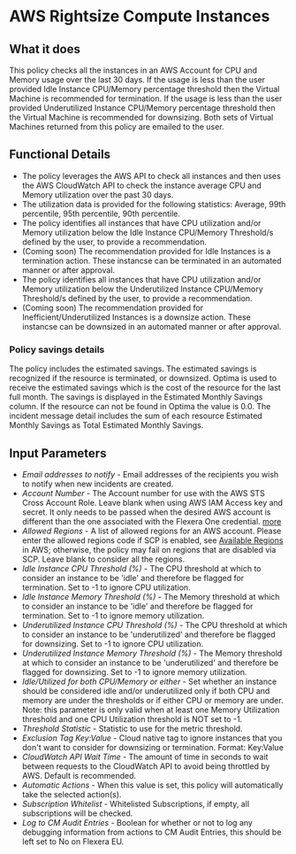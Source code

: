 # AWS Rightsize Compute Instances

## What it does

This policy checks all the instances in an AWS Account for CPU and Memory usage over the last 30 days. If the usage is less than the user provided Idle Instance CPU/Memory percentage threshold then the Virtual Machine is recommended for termination. If the usage is less than the user provided Underutilized Instance CPU/Memory percentage threshold then the Virtual Machine is recommended for downsizing. Both sets of Virtual Machines returned from this policy are emailed to the user.

## Functional Details

- The policy leverages the AWS API to check all instances and then uses the AWS CloudWatch API to check the instance average CPU and Memory utilization over the past 30 days.
- The utilization data is provided for the following statistics: Average, 99th percentile, 95th percentile, 90th percentile.
- The policy identifies all instances that have CPU utilization and/or Memory utilization below the Idle Instance CPU/Memory Threshold/s defined by the user, to provide a recommendation.
- (Coming soon) The recommendation provided for Idle Instances is a termination action. These instancse can be terminated in an automated manner or after approval.
- The policy identifies all instances that have CPU utilization and/or Memory utilization below the Underutilized Instance CPU/Memory Threshold/s defined by the user, to provide a recommendation.
- (Coming soon) The recommendation provided for Inefficient/Underutilized Instances is a downsize action. These instancse can be downsized in an automated manner or after approval.

### Policy savings details

The policy includes the estimated savings. The estimated savings is recognized if the resource is terminated, or downsized. Optima is used to receive the estimated savings which is the cost of the resource for the last full month. The savings is displayed in the Estimated Monthly Savings column. If the resource can not be found in Optima the value is 0.0. The incident message detail includes the sum of each resource Estimated Monthly Savings as Total Estimated Monthly Savings.

## Input Parameters

- *Email addresses to notify* - Email addresses of the recipients you wish to notify when new incidents are created.
- *Account Number* - The Account number for use with the AWS STS Cross Account Role. Leave blank when using AWS IAM Access key and secret. It only needs to be passed when the desired AWS account is different than the one associated with the Flexera One credential. [more](https://docs.flexera.com/flexera/EN/Automation/ProviderCredentials.htm#automationadmin_1982464505_1123608)
- *Allowed Regions* - A list of allowed regions for an AWS account. Please enter the allowed regions code if SCP is enabled, see [Available Regions](https://docs.aws.amazon.com/AWSEC2/latest/UserGuide/using-regions-availability-zones.html#concepts-available-regions) in AWS; otherwise, the policy may fail on regions that are disabled via SCP. Leave blank to consider all the regions.
- *Idle Instance CPU Threshold (%)* - The CPU threshold at which to consider an instance to be 'idle' and therefore be flagged for termination. Set to -1 to ignore CPU utilization.
- *Idle Instance Memory Threshold (%)* - The Memory threshold at which to consider an instance to be 'idle' and therefore be flagged for termination. Set to -1 to ignore memory utilization.
- *Underutilized Instance CPU Threshold (%)* - The CPU threshold at which to consider an instance to be 'underutilized' and therefore be flagged for downsizing. Set to -1 to ignore CPU utilization.
- *Underutilized Instance Memory Threshold (%)* - The Memory threshold at which to consider an instance to be 'underutilized' and therefore be flagged for downsizing. Set to -1 to ignore memory utilization.
- *Idle/Utilized for both CPU/Memory or either* - Set whether an instance should be considered idle and/or underutilized only if both CPU and memory are under the thresholds or if either CPU or memory are under. Note: this parameter is only valid when at least one Memory Utilization threshold and one CPU Utilization threshold is NOT set to -1.
- *Threshold Statistic* - Statistic to use for the metric threshold.
- *Exclusion Tag Key:Value* - Cloud native tag to ignore instances that you don't want to consider for downsizing or termination. Format: Key:Value
- *CloudWatch API Wait Time* - The amount of time in seconds to wait between requests to the CloudWatch API to avoid being throttled by AWS. Default is recommended.
- *Automatic Actions* - When this value is set, this policy will automatically take the selected action(s).
- *Subscription Whitelist* - Whitelisted Subscriptions, if empty, all subscriptions will be checked.
- *Log to CM Audit Entries* - Boolean for whether or not to log any debugging information from actions to CM Audit Entries, this should be left set to No on Flexera EU.
